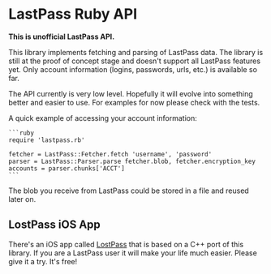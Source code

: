 LastPass Ruby API
=================

**This is unofficial LastPass API.**

This library implements fetching and parsing of LastPass data.  The library is
still at the proof of concept stage and doesn't support all LastPass features
yet.  Only account information (logins, passwords, urls, etc.) is available so
far.

The API currently is very low level.  Hopefully it will evolve into something
better and easier to use.  For examples for now please check with the tests.

A quick example of accessing your account information:

    ```ruby
    require 'lastpass.rb'

    fetcher = LastPass::Fetcher.fetch 'username', 'password'
    parser = LastPass::Parser.parse fetcher.blob, fetcher.encryption_key
    accounts = parser.chunks['ACCT']
    ```

The blob you receive from LastPass could be stored in a file and reused later
on.


LostPass iOS App
----------------

There's an iOS app called [LostPass](http://detunized.net/lostpass/) that is
based on a C++ port of this library.  If you are a LastPass user it will make
your life much easier.  Please give it a try.  It's free!
